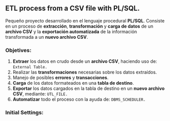 ## ETL process from a CSV file with PL/SQL.
Pequeño proyecto desarrollado en el lenguaje procedural **PL/SQL**. Consiste en un proceso de **extracción**, **transformación** y **carga de datos** de un **archivo CSV** y la **exportación automatizada** de la
información transformada a un **nuevo archivo CSV**.

### Objetives:
1. **Extraer** los datos en crudo desde un **archivo CSV**, haciendo uso de: `External Table.`
2. Realizar las **transformaciones** necesarias sobre los datos extraídos.
3. Manejo de posibles **errores** y **transacciones**.
4. **Carga** de los datos formateados en una **tabla de destino**.
5. **Exportar** los datos cargados en la tabla de destino en un **nuevo archivo CSV**, mediante: `UTL_FILE.`
6. **Automatizar** todo el proceso con la ayuda de: `DBMS_SCHEDULER.`

### Initial Settings:


